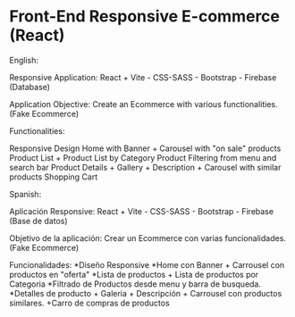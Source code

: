 # Front-End Responsive E-commerce (React)

English:

Responsive Application: React + Vite - CSS-SASS - Bootstrap - Firebase (Database)

Application Objective: Create an Ecommerce with various functionalities. (Fake Ecommerce)

Functionalities:

Responsive Design
Home with Banner + Carousel with "on sale" products
Product List + Product List by Category
Product Filtering from menu and search bar
Product Details + Gallery + Description + Carousel with similar products
Shopping Cart

Spanish:

Aplicación Responsive: React + Vite - CSS-SASS - Bootstrap - Firebase (Base de datos)

Objetivo de la aplicación: Crear un Ecommerce con varias funcionalidades. (Fake Ecommerce)

Funcionalidades:
*Diseño Responsive
*Home con Banner + Carrousel con productos en "oferta"
*Lista de productos + Lista de productos por Categoria
*Filtrado de Productos desde menu y barra de busqueda.
*Detalles de producto + Galeria + Descripción + Carrousel con productos similares.
+Carro de compras de productos
